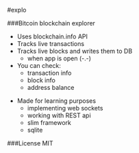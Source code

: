 #explo

###Bitcoin blockchain explorer
* Uses blockchain.info API
* Tracks live transactions
* Tracks live blocks and writes them to DB
    * when app is open (-.-)
* You can check:
    + transaction info
    + block info
    + address balance
   
   
+ Made for learning purposes
    + implementing web sockets
    + working with REST api
    + slim framework
    + sqlite
   

###License
MIT